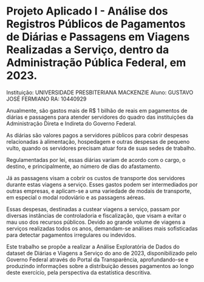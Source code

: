 # Projeto Aplicado I - Análise dos Registros Públicos de Pagamentos de Diárias e Passagens em Viagens Realizadas a Serviço, dentro da Administração Pública Federal, em 2023.

Instituição: UNIVERSIDADE PRESBITERIANA MACKENZIE
Aluno: GUSTAVO JOSÉ FERMIANO
RA: 10440929

Anualmente, são gastos mais de R$ 1 bilhão de reais em pagamentos de diárias e passagens para atender servidores do quadro das instituições da Administração Direta e Indireta do Governo Federal. 

As diárias são valores pagos a servidores públicos para cobrir despesas relacionadas à alimentação, hospedagem e outras despesas de pequeno vulto, quando os servidores precisam atuar fora de suas sedes de trabalho. 

Regulamentadas por lei, essas diárias variam de acordo com o cargo, o destino, e principalmente, ao número de dias do afastamento. 

Já as passagens visam a cobrir os custos de transporte dos servidores durante estas viagens a serviço. Esses gastos podem ser intermediados por outras empresas, e aplicam-se a uma variedade de modais de transporte, em especial o modal rodoviário e as passagens aéreas. 

Essas despesas, destinadas a custear viagens a serviço, passam por diversas instâncias de controladoria e fiscalização, que visam a evitar o mau uso dos recursos públicos. Devido ao grande volume de viagens a serviços realizadas todos os anos, demandam-se análises mais sofisticadas para detectar pagamentos irregulares ou indevidos.

Este trabalho se propõe a realizar a Análise Exploratória de Dados do dataset de Diárias e Viagens a Serviço do ano de 2023, disponibilizado pelo Governo Federal através do Portal da Transparência, aprofundando-se e produzindo informações sobre a distribuição desses pagamentos ao longo deste exercício, pela perspectiva da estatística descritiva. 
